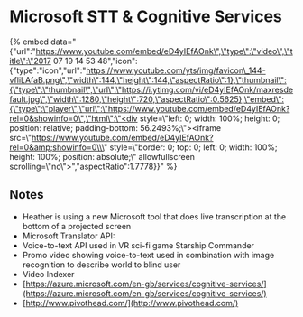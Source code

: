 # Microsoft STT & Cognitive Services

{% embed data="{\"url\":\"https://www.youtube.com/embed/eD4yIEfAOnk\",\"type\":\"video\",\"title\":\"2017 07 19 14 53 48\",\"icon\":{\"type\":\"icon\",\"url\":\"https://www.youtube.com/yts/img/favicon\_144-vfliLAfaB.png\",\"width\":144,\"height\":144,\"aspectRatio\":1},\"thumbnail\":{\"type\":\"thumbnail\",\"url\":\"https://i.ytimg.com/vi/eD4yIEfAOnk/maxresdefault.jpg\",\"width\":1280,\"height\":720,\"aspectRatio\":0.5625},\"embed\":{\"type\":\"player\",\"url\":\"https://www.youtube.com/embed/eD4yIEfAOnk?rel=0&showinfo=0\",\"html\":\"<div style=\\\"left: 0; width: 100%; height: 0; position: relative; padding-bottom: 56.2493%;\\\"><iframe src=\\\"https://www.youtube.com/embed/eD4yIEfAOnk?rel=0&amp;showinfo=0\\\" style=\\\"border: 0; top: 0; left: 0; width: 100%; height: 100%; position: absolute;\\\" allowfullscreen scrolling=\\\"no\\\"></iframe></div>\",\"aspectRatio\":1.7778}}" %}

## Notes

* Heather is using a new Microsoft tool that does live transcription at the bottom of a projected screen
* Microsoft Translator API: 
* Voice-to-text API used in VR sci-fi game Starship Commander
* Promo video showing voice-to-text used in combination with image recognition to describe world to blind user
* Video Indexer
* [https://azure.microsoft.com/en-gb/services/cognitive-services/](https://azure.microsoft.com/en-gb/services/cognitive-services/)
* [http://www.pivothead.com/](http://www.pivothead.com/) 

